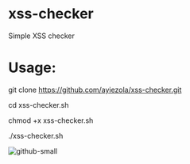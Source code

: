 # xss-checker

Simple XSS checker

# Usage:

git clone https://github.com/ayiezola/xss-checker.git

cd xss-checker.sh

chmod +x xss-checker.sh

./xss-checker.sh

![github-small](https://i.imgur.com/iWpz8Zx.png)
